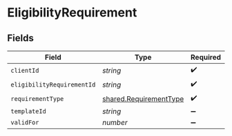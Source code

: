 # EligibilityRequirement


## Fields

| Field                                                            | Type                                                             | Required                                                         | Description                                                      |
| ---------------------------------------------------------------- | ---------------------------------------------------------------- | ---------------------------------------------------------------- | ---------------------------------------------------------------- |
| `clientId`                                                       | *string*                                                         | :heavy_check_mark:                                               | N/A                                                              |
| `eligibilityRequirementId`                                       | *string*                                                         | :heavy_check_mark:                                               | N/A                                                              |
| `requirementType`                                                | [shared.RequirementType](../../models/shared/requirementtype.md) | :heavy_check_mark:                                               | N/A                                                              |
| `templateId`                                                     | *string*                                                         | :heavy_minus_sign:                                               | N/A                                                              |
| `validFor`                                                       | *number*                                                         | :heavy_minus_sign:                                               | N/A                                                              |